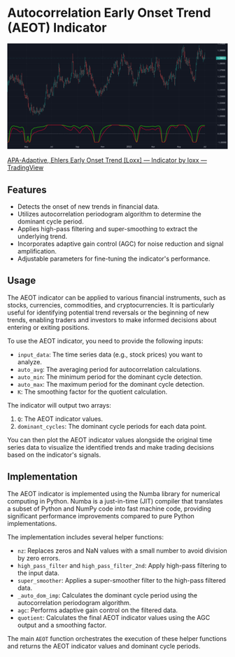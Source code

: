 # Autocorrelation Early Onset Trend (AEOT) Indicator

![Showcase Image](https://github.com/NoturBusiness/Autocorrelation-EarlyOnsetTrend/blob/main/showcase.png)

[APA-Adaptive, Ehlers Early Onset Trend [Loxx] — Indicator by loxx — TradingView](https://www.tradingview.com/script/ieVGZXw5-APA-Adaptive-Ehlers-Early-Onset-Trend-Loxx/)
## Features

- Detects the onset of new trends in financial data.
- Utilizes autocorrelation periodogram algorithm to determine the dominant cycle period.
- Applies high-pass filtering and super-smoothing to extract the underlying trend.
- Incorporates adaptive gain control (AGC) for noise reduction and signal amplification.
- Adjustable parameters for fine-tuning the indicator's performance.

## Usage

The AEOT indicator can be applied to various financial instruments, such as stocks, currencies, commodities, and cryptocurrencies. It is particularly useful for identifying potential trend reversals or the beginning of new trends, enabling traders and investors to make informed decisions about entering or exiting positions.

To use the AEOT indicator, you need to provide the following inputs:

- `input_data`: The time series data (e.g., stock prices) you want to analyze.
- `auto_avg`: The averaging period for autocorrelation calculations.
- `auto_min`: The minimum period for the dominant cycle detection.
- `auto_max`: The maximum period for the dominant cycle detection.
- `K`: The smoothing factor for the quotient calculation.

The indicator will output two arrays:

1. `Q`: The AEOT indicator values.
2. `dominant_cycles`: The dominant cycle periods for each data point.

You can then plot the AEOT indicator values alongside the original time series data to visualize the identified trends and make trading decisions based on the indicator's signals.

## Implementation

The AEOT indicator is implemented using the Numba library for numerical computing in Python. Numba is a just-in-time (JIT) compiler that translates a subset of Python and NumPy code into fast machine code, providing significant performance improvements compared to pure Python implementations.

The implementation includes several helper functions:

- `nz`: Replaces zeros and NaN values with a small number to avoid division by zero errors.
- `high_pass_filter` and `high_pass_filter_2nd`: Apply high-pass filtering to the input data.
- `super_smoother`: Applies a super-smoother filter to the high-pass filtered data.
- `_auto_dom_imp`: Calculates the dominant cycle period using the autocorrelation periodogram algorithm.
- `agc`: Performs adaptive gain control on the filtered data.
- `quotient`: Calculates the final AEOT indicator values using the AGC output and a smoothing factor.

The main `AEOT` function orchestrates the execution of these helper functions and returns the AEOT indicator values and dominant cycle periods.
